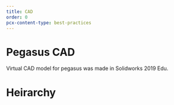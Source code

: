 ```yaml
---
title: CAD
order: 0
pcx-content-type: best-practices
---
```

# Pegasus CAD

Virtual CAD model for pegasus was made in Solidworks 2019 Edu.

# Heirarchy
